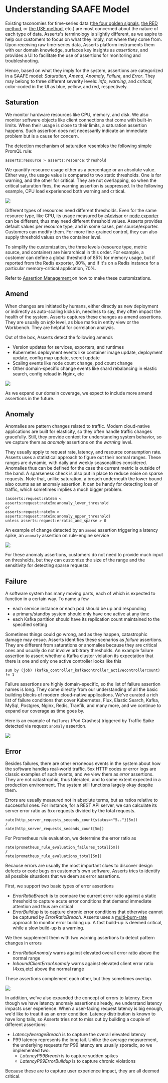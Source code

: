 # Understanding SAAFE Model

Existing taxonomies for time-series data \([the four golden signals](https://sre.google/sre-book/monitoring-distributed-systems/), [the RED method](https://www.weave.works/blog/the-red-method-key-metrics-for-microservices-architecture/), or [the USE method](https://www.brendangregg.com/usemethod.html), etc.\) are most concerned about the nature of each type of data. Asserts's terminology is slightly different, as we aspire to help our customers to focus on what they imply, not where they come from. Upon receiving raw time-series data, Asserts platform instruments them with our domain knowledge, surfaces key insights as _assertions_, and provides a UI to facilitate the use of assertions for monitoring and troubleshooting. 

Hence, based on what they imply for the system, assertions are categorized in a SAAFE model: _Saturation_, _Amend_, _Anomaly_, _Failure,_ and _Error_. They may belong to three different severity levels: _info_, _warning_, and _critical,_ color-coded in the UI as blue, yellow, and red, respectively.

## Saturation

We monitor hardware resources like CPU, memory, and disk. We also monitor software objects like client connections that come with built-in limits. When their usage is close to their limits, a saturation assertion happens. Such assertion does not necessarily indicate an immediate problem but is a cause for concern. 

The detection mechanism of saturation resembles the following simple PromQL rule:

```text
asserts:resource > asserts:resource:threshold
```

We quantify resource usage either as a percentage or an absolute value. Either way, the usage value is compared to two static thresholds. One is for warning, and the other for critical. They are not overlapping, so when the critical saturation fires, the warning assertion is suppressed. In the following example, CPU load experienced both warning and critical.

![](.gitbook/assets/image%20%285%29.png)

Different types of resources need different thresholds. Even for the same resource type, like CPU, its usage measured by [cAdvisor](https://github.com/google/cadvisor) or [node exporter](https://github.com/prometheus/node_exporter) can be different, thus may need different threshold values. Asserts provides default values per resource type, and in some cases, per source/exporter. Customers can modify them. For more fine-grained control, they can also supply threshold values on the container level.

To simplify the customization, the three levels \(resource type, metric source, and container\) are hierarchical in this order. For example, a customer can define a global threshold of 85% for memory usage, but if reported from the Redis exporter, 80%, and if it's on a Redis instance for a particular memory-critical application, 70%.

Refer to [Assertion Management ](user-guide/assertion-management.md)on how to make these customizations.

## Amend

When changes are initiated by humans, either directly as new deployment or indirectly as auto-scaling kicks in, needless to say, they often impact the health of the system. Asserts captures these changes as amend assertions. They are usually on _info_ level, as blue marks in entity view or the Workbench. They are helpful for correlation analysis. 

Out of the box, Asserts detect the following amends

* Version updates for services, exporters, and runtimes
* Kubernetes deployment events like container image update, deployment update, config map update, secret update
* Scaling events like node count change, pod count change
* Other domain-specific change events like shard rebalancing in elastic search, config reload in Nginx, etc

![](.gitbook/assets/screen-shot-2021-09-21-at-5.58.51-pm.png)

As we expand our domain coverage, we expect to include more amend assertions in the future.

## Anomaly

Anomalies are pattern changes related to traffic. Modern cloud-native applications are built for elasticity, so they often handle traffic changes gracefully. Still, they provide context for understanding system behavior, so we capture them as _anomaly_ assertions on the _warning_ level.

They usually apply to request rate, latency, and resource consumption rate. Asserts uses a statistical approach to figure out their normal ranges. These ranges are dynamic, with daily and weekly seasonalities considered.  Anomalies thus can be defined for the case the current metric is outside of the band. A sparseness check is also put in place to reduce noise on sparse requests. Note that, unlike saturation, a breach underneath the lower bound also counts as an anomaly assertion. It can be handy for detecting loss of traffic, which sometimes implies a much bigger problem.

```text
(asserts:request:rate5m < asserts:request:rate5m:anomaly_lower_threshold
or
asserts:request:rate5m > asserts:request:rate5m:anomaly_upper_threshold)
unless asserts:request:erratic_and_sparse > 0
```

An example of change detected by an `amend` assertion triggering a latency spike, an `anomaly` assertion on rule-engine service

![](.gitbook/assets/screen-shot-2021-10-08-at-4.34.05-pm.png)

For these anomaly assertions, customers do not need to provide much input on thresholds, but they can customize the size of the range and the sensitivity for detecting sparse requests.

## Failure

A software system has many moving parts, each of which is expected to function in a certain way. To name a few

* each service instance or each pod should be up and responding
* a primary/standby system should only have one active at any time
* each Kafka partition should have its replication count maintained to the specified setting

Sometimes things could go wrong, and as they happen, catastrophic damage may ensue. Asserts identifies these scenarios as _failure_ assertions. They are different from saturations or anomalies because they are critical ones and usually do not involve arbitrary thresholds. An example failure assertion to assert whether a Kafka cluster violation its expectation that there is one and only one active controller looks like this

```text
sum by (job) (kafka_controller_kafkacontroller_activecontrollercount) != 1
```

Failure assertions are highly domain-specific, so the list of failure assertion names is long. They come directly from our understanding of all the basic building blocks of modern cloud-native applications. We've curated a rich list of failure conditions that cover Kubernetes, Flux, Elastic Search, Kafka, MySql, Postgres, Nginx,  Redis, Traefik, and many more, and we continue to expand our coverage as time goes by.  
  
Here is an example of `failures` \(Pod Crashes\) triggered by Traffic Spike detected via request `anomaly` assertion.  

![](.gitbook/assets/screen-shot-2021-09-21-at-7.02.03-pm.png)

## Error

Besides failures, there are other erroneous events in the system about how the software handles real-world traffic. 5xx HTTP codes or error logs are classic examples of such events, and we view them as _error_ assertions. They are not catastrophic, thus tolerated, and to some extent expected in a production environment. The system still functions largely okay despite them. 

Errors are usually measured not in absolute terms, but as ratios relative to successful ones. For instance, for a REST API server, we can calculate its server error ratio as 5xx requests divided by the total requests.

```text
rate(http_server_requests_seconds_count{status=~"5.."}[5m])
/
rate(http_server_requests_seconds_count[5m])
```

For Prometheus rule evaluation, we determine the error ratio as

```text
rate(prometheus_rule_evaluation_failures_total[5m])
/
rate(prometheus_rule_evaluations_total[5m])
```

Because errors are usually the most important clues to discover design defects or code bugs on customer's own software, Asserts tries to identify all possible situations that we deem as error assertions. 

First, we support two basic types of error assertions

* _ErrorRatioBreach_ is to compare the current error ratio against a static threshold to capture acute error conditions that demand immediate attention and thus are critical
* _ErrorBuildup_ is to capture chronic error conditions that otherwise cannot be captured by _ErrorRatioBreach_. Asserts uses a [multi-burn-rate](https://sre.google/workbook/alerting-on-slos/) approach to monitor error building up. A fast build-up is deemed critical, while a slow build-up is a warning.

We then supplement them with two warning assertions to detect pattern changes in errors

* _ErrorRatioAnomaly_ warns against elevated overall error ratio above the normal range
* _InboundClientErrorAnomaly_ warns against elevated client error ratio \(4xxs,etc\) above the normal range

These assertions complement each other, but they sometimes overlap.

![](.gitbook/assets/image%20%284%29.png)

In addition, we've also expanded the concept of errors to latency. Even though we have latency anomaly assertions already, we understand latency impacts user experience. When a user-facing request latency is big enough, we'd like to treat it as an error condition. Latency distribution is known to have long tails, so Asserts tries not to miss out by building a couple of different assertions:

* _LatencyAverageBreach_  is to capture the overall elevated latency
* P99 latency represents the long tail. Unlike the average measurement, the underlying requests for P99 latency are  usually sporadic, so we implemented two:
  * _LatencyP99Breach_ is to capture sudden spikes
  * _LatencyP99ErrorBuildup_ is to capture chronic violations

Because these are to capture user experience impact, they are all deemed critical. 

